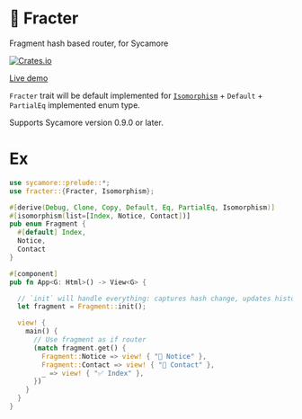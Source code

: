 # 🍫 Fracter

Fragment hash based router, for Sycamore

[![Crates.io](https://img.shields.io/crates/v/fracter?style=flat-square)](https://crates.io/crates/fracter)

[Live demo](https://acheul.github.io/fracter/)

`Fracter` trait will be default implemented for [`Isomorphism`](https://crates.io/crates/seoul) + `Default` + `PartialEq` implemented enum type.

Supports Sycamore version 0.9.0 or later.

# Ex
```rust
use sycamore::prelude::*;
use fracter::{Fracter, Isomorphism};

#[derive(Debug, Clone, Copy, Default, Eq, PartialEq, Isomorphism)]
#[isomorphism(list=[Index, Notice, Contact])]
pub enum Fragment {
  #[default] Index,
  Notice,
  Contact
}

#[component]
pub fn App<G: Html>() -> View<G> {

  // `init` will handle everything: captures hash change, updates history, etc.
  let fragment = Fragment::init();

  view! {
    main() {
      // Use fragment as if router
      (match fragment.get() {
        Fragment::Notice => view! { "📢 Notice" },
        Fragment::Contact => view! { "🔭 Contact" },
        _ => view! { "✅ Index" },
      })
    }
  }
}
```